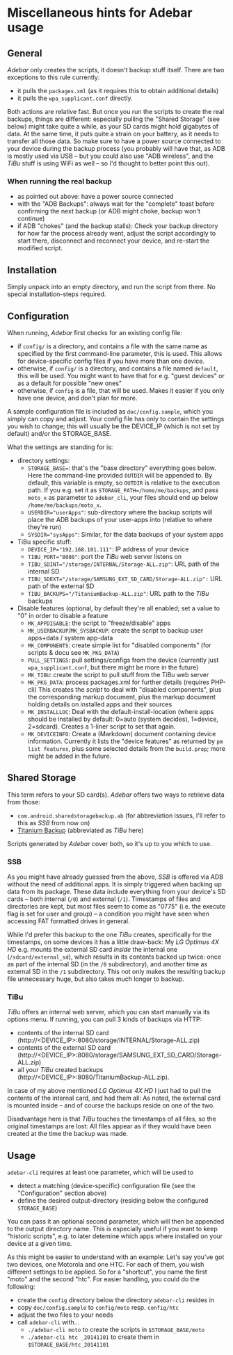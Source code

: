 # Miscellaneous hints for Adebar usage

## General
*Adebar* only creates the scripts, it doesn't backup stuff itself. There are two
exceptions to this rule currently:

* it pulls the `packages.xml` (as it requires this to obtain additional details)
* it pulls the `wpa_supplicant.conf` directly.

Both actions are relative fast. But once you run the scripts to create the real
backups, things are different: especially pulling the "Shared Storage" (see
below) might take quite a while, as your SD cards might hold gigabytes of data.
At the same time, it puts quite a strain on your battery, as it needs to transfer
all those data. So make sure to have a power source connected to your device
during the backup process (you probably will have that, as ADB is mostly used
via USB – but you could also use "ADB wireless", and the *TiBu* stuff is using
WiFi as well – so I'd thought to better point this out).

### When running the real backup
* as pointed out above: have a power source connected
* with the "ADB Backups": always wait for the "complete" toast before confirming
  the next backup (or ADB might choke, backup won't continue)
* if ADB "chokes" (and the backup stalls): Check your backup directory for how
  far the process already went, adjust the script accordingly to start there,
  disconnect and reconnect your device, and re-start the modified script.


## Installation
Simply unpack into an empty directory, and run the script from there. No special
installation-steps required.


## Configuration
When running, *Adebar* first checks for an existing config file:

* if `config/` is a directory, and contains a file with the same name
  as specified by the first command-line parameter, this is used. This
  allows for device-specific config files if you have more than one
  device.
* otherwise, if `config/` is a directory, and contains a file named
  `default`, this will be used. You might want to have that for e.g.
  "guest devices" or as a default for possible "new ones"
* otherwise, if `config` is a file, that will be used. Makes it easier
  if you only have one device, and don't plan for more.

A sample configuration file is included as `doc/config.sample`, which you
simply can copy and adjust. Your config file has only to contain the
settings you wish to change; this will usually be the DEVICE_IP (which is not
set by default) and/or the STORAGE_BASE.

What the settings are standing for is:

* directory settings:
  * `STORAGE_BASE=`: that's the "base directory" everything goes below. Here
    the command-line provided `OUTDIR` will be appended to. By default, this
    variable is empty, so `OUTDIR` is relative to the execution path. If you
    e.g. set it as `STORAGE_PATH=/home/me/backups`, and pass `moto_x` as
    parameter to `adebar_cli`, your files should end up below
    `/home/me/backups/moto_x`.
  * `USERDIR="userApps"`: sub-directory where the backup scripts will place the
    ADB backups of your user-apps into (relative to where they're run)
  * `SYSDIR="sysApps"`: Similar, for the data backups of your system apps
* TiBu specific stuff:
  * `DEVICE_IP="192.168.101.111"`: IP address of your device
  * `TIBU_PORT="8080"`: port the *TiBu* web server listens on
  * `TIBU_SDINT="/storage/INTERNAL/Storage-ALL.zip"`: URL path of the internal SD
  * `TIBU_SDEXT="/storage/SAMSUNG_EXT_SD_CARD/Storage-ALL.zip":` URL path of the
    external SD
  * `TIBU_BACKUPS="/TitaniumBackup-ALL.zip"`: URL path to the *TiBu* backups
* Disable features (optional, by default they're all enabled; set a value to "0"
  in order to disable a feature
  * `MK_APPDISABLE`: the script to "freeze/disable" apps
  * `MK_USERBACKUP`/`MK_SYSBACKUP`: create the script to backup user apps+data /
    system app-data
  * `MK_COMPONENTS`: create simple list for "disabled components" (for scripts &
    docu see `MK_PKG_DATA`)
  * `PULL_SETTINGS`: pull settings/configs from the device (currently just
    `wpa_supplicant.conf`, but there might be more in the future)
  * `MK_TIBU`: create the script to pull stuff from the TiBu web server
  * `MK_PKG_DATA`: process packages.xml for further details (requires PHP-cli)
    This creates the *script* to deal with "disabled components", plus the
    corresponding markup document, plus the markup document holding details
    on installed apps and their sources
  * `MK_INSTALLLOC`: Deal with the default-install-location (where apps should
    be installed by default: 0=auto (system decides), 1=device, 2=sdcard).
    Creates a 1-liner script to set that again.
  * `MK_DEVICEINFO`: Create a (Markdown) document containing device information.
    Currently it lists the "device features" as returned by `pm list features`,
    plus some selected details from the `build.prop`; more might be added in
    the future.


## Shared Storage
This term refers to your SD card(s). *Adebar* offers two ways to retrieve data
from those:

* `com.android.sharedstoragebackup.ab` (for abbreviation issues, I'll refer to
  this as *SSB* from now on)
* [Titanium Backup](http://play.google.com/store/apps/details?id=com.keramidas.TitaniumBackup)
  (abbreviated as *TiBu* here)

Scripts generated by *Adebar* cover both, so it's up to you which to use.

### SSB
As you might have already guessed from the above, *SSB* is offered via ADB
without the need of additional apps. It is simply triggered when backing up
data from its package. These data include everything from your device's
SD cards – both internal (`/0`) and external (`/1`). Timestamps of files
and directories are kept, but most files seem to come as "0775" (i.e. the
execute flag is set for user and group) – a condition you might have seen
when accessing FAT formatted drives in general.

While I'd prefer this backup to the one *TiBu* creates, specifically for
the timestamps, on some devices it has a little draw-back: My *LG Optimus 4X HD*
e.g. mounts the external SD card *inside* the internal one (`/sdcard/external_sd`),
which results in its contents backed up twice: once as part of the internal SD
(in the `/0` subdirectory), and another time as external SD in the `/1`
subdirectory. This not only makes the resulting backup file unnecessary huge,
but also takes much longer to backup.

### TiBu
*TiBu* offers an internal web server, which you can start manually via its options
menu. If running, you can pull 3 kinds of backups via HTTP:

* contents of the internal SD card (http://<DEVICE_IP>:8080/storage/INTERNAL/Storage-ALL.zip)
* contents of the external SD card (http://<DEVICE_IP>:8080/storage/SAMSUNG_EXT_SD_CARD/Storage-ALL.zip)
* all your *TiBu* created backups (http://<DEVICE_IP>:8080/TitaniumBackup-ALL.zip).

In case of my above mentioned *LG Optimus 4X HD* I just had to pull the contents
of the internal card, and had them all: As noted, the external card is mounted
inside – and of course the backups reside on one of the two.

Disadvantage here is that *TiBu* touches the timestamps of all files, so the
original timestamps are lost: All files appear as if they would have been created
at the time the backup was made.


## Usage
`adebar-cli` requires at least one parameter, which will be used to

* detect a matching (device-specific) configuration file (see the "Configuration"
  section above)
* define the desired output-directory (residing below the configured
  `STORAGE_BASE`)

You can pass it an optional second parameter, which will then be appended
to the output directory name. This is especially useful if you want to keep
"historic scripts", e.g. to later detemine which apps where installed on your
device at a given time.

As this might be easier to understand with an example: Let's say you've got two devices, one Motorola and one HTC. For each of them, you wish different settings
to be applied. So for a "shortcut", you name the first "moto" and the second "htc".
For easier handling, you could do the following:

* create the `config` directory below the directory `adebar-cli` resides in
* copy `doc/config.sample` to `config/moto` resp. `config/htc`
* adjust the two files to your needs
* call `adebar-cli` with...
  * `./adebar-cli moto` to create the scripts in `$STORAGE_BASE/moto`
  * `./adebar-cli htc _20141101` to create them in `$STORAGE_BASE/htc_20141101`
